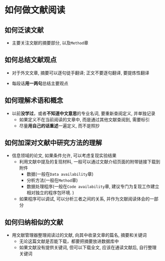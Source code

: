 # 如何做文献阅读

## 如何泛读文献

* 主要关注文献的摘要部分, 以及`Method`章

## 如何总结文献观点

* 对于外文文章, 摘要可以逐句徒手翻译; 正文不要逐句翻译, 要提炼性翻译

* 每段话**用一两句**总结主要观点

## 如何理解术语和概念

* 以前**没学过**，或者**不知道中文意思**的专业名词, 要重新查阅定义, 并单独记录
    * 如果定义不在当前阅读的文章中, 而是通过其他文献查阅到, 需要标引
    * 尽量**用自己的话重述**一遍定义, 而不是照抄

## 如何加深对文献中研究方法的理解

* 信息领域的论文, 如果条件允许, 可以考虑复现实验结果
    * 利用文献中提及的复现材料, 一般可以通过文献介绍页面的附带链接下载到附件
        * 数据(一般在`Data availability`章)
        * 分析方法(一般在`Method`章)
        * 数据处理程序(一般在`Code availability`章, 建议专门为复现工作建立相对独立的程序包环境. )
    * 如果程序可以调试, 可以分析三者之间的关系, 并作为文献阅读体会的一部分

## 如何归纳相似的文献

* 用文献管理器整理阅读过的文献, 向其中收录文章的篇名, 摘要和关键词
    * 无论这篇文献是否能下载，都要把摘要放进数据库中
    * 如果文献没有提供关键词, 但可以下载全文, 应该在通读文献后, 自行整理关键词
